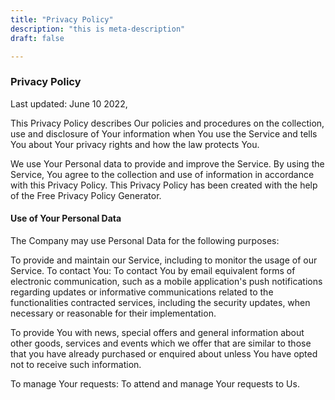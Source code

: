 ```yaml
---
title: "Privacy Policy"
description: "this is meta-description"
draft: false

---
```


### Privacy Policy
Last updated: June 10 2022,

This Privacy Policy describes Our policies and procedures on the collection, use and disclosure of Your information when You use the Service and tells You about Your privacy rights and how the law protects You.

We use Your Personal data to provide and improve the Service. By using the Service, You agree to the collection and use of information in accordance with this Privacy Policy. This Privacy Policy has been created with the help of the Free Privacy Policy Generator.


#### Use of Your Personal Data
The Company may use Personal Data for the following purposes:

To provide and maintain our Service, including to monitor the usage of our Service.
To contact You: To contact You by email equivalent forms of electronic communication, such as a mobile application's push notifications regarding updates or informative communications related to the functionalities contracted services, including the security updates, when necessary or reasonable for their implementation.

To provide You with news, special offers and general information about other goods, services and events which we offer that are similar to those that you have already purchased or enquired about unless You have opted not to receive such information.

To manage Your requests: To attend and manage Your requests to Us.
